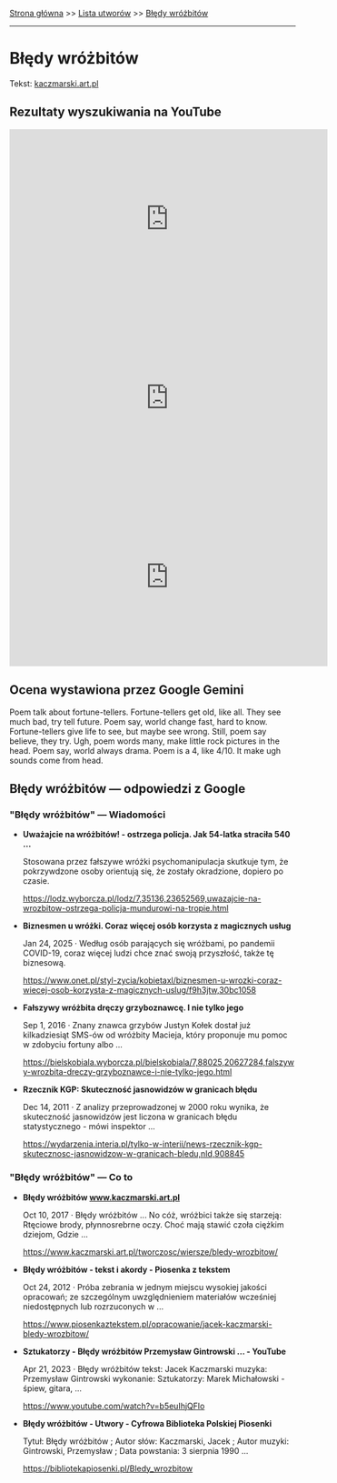 [Strona główna](../index.md) >> [Lista utworów](../list.md) >> [Błędy wróżbitów](87.md)

---

# Błędy wróżbitów

Tekst: [kaczmarski.art.pl](https://www.kaczmarski.art.pl/tworczosc/wiersze/bledy-wrozbitow/)

## Rezultaty wyszukiwania na YouTube

<iframe width="560" height="315" src="https://www.youtube.com/embed/F2Otp5a35kA?si=IdontcarewhotheIRSsendsImnotpayingtaxes" title="YouTube video player" frameborder="0" allow="accelerometer; autoplay; clipboard-write; encrypted-media; gyroscope; picture-in-picture; web-share" referrerpolicy="strict-origin-when-cross-origin" allowfullscreen></iframe>

<iframe width="560" height="315" src="https://www.youtube.com/embed/NJwCfj0o910?si=IdontcarewhotheIRSsendsImnotpayingtaxes" title="YouTube video player" frameborder="0" allow="accelerometer; autoplay; clipboard-write; encrypted-media; gyroscope; picture-in-picture; web-share" referrerpolicy="strict-origin-when-cross-origin" allowfullscreen></iframe>

<iframe width="560" height="315" src="https://www.youtube.com/embed/Q6KK4IyL330?si=IdontcarewhotheIRSsendsImnotpayingtaxes" title="YouTube video player" frameborder="0" allow="accelerometer; autoplay; clipboard-write; encrypted-media; gyroscope; picture-in-picture; web-share" referrerpolicy="strict-origin-when-cross-origin" allowfullscreen></iframe>

## Ocena wystawiona przez Google Gemini

Poem talk about fortune-tellers. Fortune-tellers get old, like all. They see much bad, try tell future. Poem say, world change fast, hard to know. Fortune-tellers give life to see, but maybe see wrong. Still, poem say believe, they try. Ugh, poem words many, make little rock pictures in the head. Poem say, world always drama. Poem is a 4, like 4/10. It make ugh sounds come from head.


## Błędy wróżbitów — odpowiedzi z Google

### "Błędy wróżbitów" — Wiadomości

- **Uważajcie na wróżbitów! - ostrzega policja. Jak 54-latka straciła 540 ...**

    Stosowana przez fałszywe wróżki psychomanipulacja skutkuje tym, że pokrzywdzone osoby orientują się, że zostały okradzione, dopiero po czasie. 

   <https://lodz.wyborcza.pl/lodz/7,35136,23652569,uwazajcie-na-wrozbitow-ostrzega-policja-mundurowi-na-tropie.html>
- **Biznesmen u wróżki. Coraz więcej osób korzysta z magicznych usług**

    Jan 24, 2025  ·  Według osób parających się wróżbami, po pandemii COVID-19, coraz więcej ludzi chce znać swoją przyszłość, także tę biznesową. 

   <https://www.onet.pl/styl-zycia/kobietaxl/biznesmen-u-wrozki-coraz-wiecej-osob-korzysta-z-magicznych-uslug/f9h3jtw,30bc1058>
- **Fałszywy wróżbita dręczy grzyboznawcę. I nie tylko jego**

    Sep 1, 2016  ·  Znany znawca grzybów Justyn Kołek dostał już kilkadziesiąt SMS-ów od wróżbity Macieja, który proponuje mu pomoc w zdobyciu fortuny albo ... 

   <https://bielskobiala.wyborcza.pl/bielskobiala/7,88025,20627284,falszywy-wrozbita-dreczy-grzyboznawce-i-nie-tylko-jego.html>
- **Rzecznik KGP: Skuteczność jasnowidzów w granicach błędu**

    Dec 14, 2011  ·  Z analizy przeprowadzonej w 2000 roku wynika, że skuteczność jasnowidzów jest liczona w granicach błędu statystycznego - mówi inspektor ... 

   <https://wydarzenia.interia.pl/tylko-w-interii/news-rzecznik-kgp-skutecznosc-jasnowidzow-w-granicach-bledu,nId,908845>

### "Błędy wróżbitów" — Co to

- **Błędy wróżbitów www.kaczmarski.art.pl**

    Oct 10, 2017  ·  Błędy wróżbitów ... No cóż, wróżbici także się starzeją: Rtęciowe brody, płynnosrebrne oczy. Choć mają stawić czoła ciężkim dziejom, Gdzie ... 

   <https://www.kaczmarski.art.pl/tworczosc/wiersze/bledy-wrozbitow/>
- **Błędy wróżbitów - tekst i akordy - Piosenka z tekstem**

    Oct 24, 2012  ·  Próba zebrania w jednym miejscu wysokiej jakości opracowań; ze szczególnym uwzględnieniem materiałów wcześniej niedostępnych lub rozrzuconych w ... 

   <https://www.piosenkaztekstem.pl/opracowanie/jacek-kaczmarski-bledy-wrozbitow/>
- **Sztukatorzy - Błędy wróżbitów Przemysław Gintrowski ... - YouTube**

    Apr 21, 2023  ·  Błędy wróżbitów tekst: Jacek Kaczmarski muzyka: Przemysław Gintrowski wykonanie: Sztukatorzy: Marek Michałowski - śpiew, gitara, ... 

   <https://www.youtube.com/watch?v=b5euIhjQFlo>
- **Błędy wróżbitów - Utwory - Cyfrowa Biblioteka Polskiej Piosenki**

    Tytuł: Błędy wróżbitów ; Autor słów: Kaczmarski, Jacek ; Autor muzyki: Gintrowski, Przemysław ; Data powstania: 3 sierpnia 1990 ... 

   <https://bibliotekapiosenki.pl/Bledy_wrozbitow>

